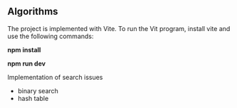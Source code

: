 ## Algorithms

The project is implemented with Vite.
To run the Vit program, install vite and use the following commands:

**npm install**

**npm run dev**

Implementation of search issues
- binary search
- hash table
